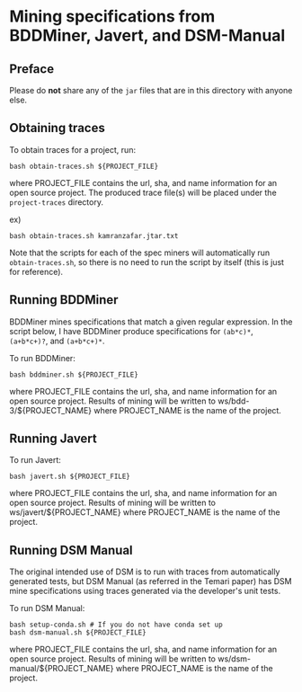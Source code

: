 # Mining specifications from BDDMiner, Javert, and DSM-Manual

## Preface

Please do **not** share any of the `jar` files that are in this directory with anyone else.

## Obtaining traces

To obtain traces for a project, run:

```
bash obtain-traces.sh ${PROJECT_FILE}
```
where PROJECT_FILE contains the url, sha, and name information for an open source project.
The produced trace file(s) will be placed under the `project-traces` directory.

ex)

```
bash obtain-traces.sh kamranzafar.jtar.txt
```

Note that the scripts for each of the spec miners will automatically run `obtain-traces.sh`, so there is no need to run the script by itself (this is just for reference).

## Running BDDMiner

BDDMiner mines specifications that match a given regular expression. In the script below, I have BDDMiner produce specifications for `(ab*c)*`, `(a+b*c+)?`, and `(a+b*c+)*`.

To run BDDMiner:
```
bash bddminer.sh ${PROJECT_FILE}
```
where PROJECT_FILE contains the url, sha, and name information for an open source project.
Results of mining will be written to ws/bdd-3/${PROJECT_NAME} where PROJECT_NAME is the name of the project.

## Running Javert

To run Javert:
```
bash javert.sh ${PROJECT_FILE}
```
where PROJECT_FILE contains the url, sha, and name information for an open source project.
Results of mining will be written to ws/javert/${PROJECT_NAME} where PROJECT_NAME is the name of the project.

## Running DSM Manual

The original intended use of DSM is to run with traces from automatically generated tests, but DSM Manual (as referred in the Temari paper) has DSM mine specifications using traces generated via the developer's unit tests.

To run DSM Manual:
```
bash setup-conda.sh # If you do not have conda set up
bash dsm-manual.sh ${PROJECT_FILE}
```
where PROJECT_FILE contains the url, sha, and name information for an open source project.
Results of mining will be written to ws/dsm-manual/${PROJECT_NAME} where PROJECT_NAME is the name of the project.
